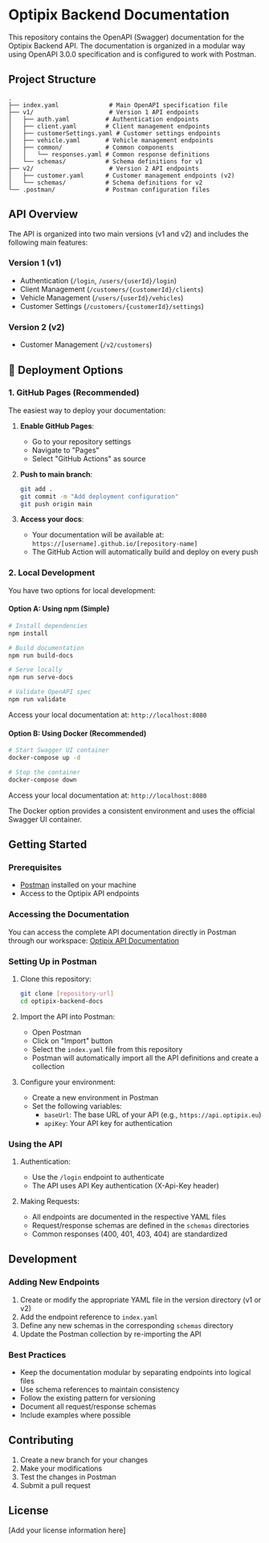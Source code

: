 # Optipix Backend Documentation

This repository contains the OpenAPI (Swagger) documentation for the Optipix Backend API. The documentation is organized in a modular way using OpenAPI 3.0.0 specification and is configured to work with Postman.

## Project Structure

```
.
├── index.yaml              # Main OpenAPI specification file
├── v1/                     # Version 1 API endpoints
│   ├── auth.yaml          # Authentication endpoints
│   ├── client.yaml        # Client management endpoints
│   ├── customerSettings.yaml # Customer settings endpoints
│   ├── vehicle.yaml       # Vehicle management endpoints
│   ├── common/            # Common components
│   │   └── responses.yaml # Common response definitions
│   └── schemas/           # Schema definitions for v1
├── v2/                     # Version 2 API endpoints
│   ├── customer.yaml      # Customer management endpoints (v2)
│   └── schemas/           # Schema definitions for v2
└── .postman/              # Postman configuration files
```

## API Overview

The API is organized into two main versions (v1 and v2) and includes the following main features:

### Version 1 (v1)
- Authentication (`/login`, `/users/{userId}/login`)
- Client Management (`/customers/{customerId}/clients`)
- Vehicle Management (`/users/{userId}/vehicles`)
- Customer Settings (`/customers/{customerId}/settings`)

### Version 2 (v2)
- Customer Management (`/v2/customers`)

## 🚀 Deployment Options

### 1. GitHub Pages (Recommended)

The easiest way to deploy your documentation:

1. **Enable GitHub Pages**:
   - Go to your repository settings
   - Navigate to "Pages"
   - Select "GitHub Actions" as source

2. **Push to main branch**:
   ```bash
   git add .
   git commit -m "Add deployment configuration"
   git push origin main
   ```

3. **Access your docs**:
   - Your documentation will be available at: `https://[username].github.io/[repository-name]`
   - The GitHub Action will automatically build and deploy on every push

### 2. Local Development

You have two options for local development:

#### Option A: Using npm (Simple)

```bash
# Install dependencies
npm install

# Build documentation
npm run build-docs

# Serve locally
npm run serve-docs

# Validate OpenAPI spec
npm run validate
```

Access your local documentation at: `http://localhost:8080`

#### Option B: Using Docker (Recommended)

```bash
# Start Swagger UI container
docker-compose up -d

# Stop the container
docker-compose down
```

Access your local documentation at: `http://localhost:8080`

The Docker option provides a consistent environment and uses the official Swagger UI container.

## Getting Started

### Prerequisites
- [Postman](https://www.postman.com/downloads/) installed on your machine
- Access to the Optipix API endpoints

### Accessing the Documentation

You can access the complete API documentation directly in Postman through our workspace:
[Optipix API Documentation](https://www.postman.com/adriaopticom/workspace/my-workspace/api/bc392794-387b-45f6-8c8a-b219be361c90?action=share&creator=41305983&active-environment=41305983-754dc4f4-d03e-421c-a191-4600ddf82404)

### Setting Up in Postman

1. Clone this repository:
   ```bash
   git clone [repository-url]
   cd optipix-backend-docs
   ```

2. Import the API into Postman:
   - Open Postman
   - Click on "Import" button
   - Select the `index.yaml` file from this repository
   - Postman will automatically import all the API definitions and create a collection

3. Configure your environment:
   - Create a new environment in Postman
   - Set the following variables:
     - `baseUrl`: The base URL of your API (e.g., `https://api.optipix.eu`)
     - `apiKey`: Your API key for authentication

### Using the API

1. Authentication:
   - Use the `/login` endpoint to authenticate
   - The API uses API Key authentication (X-Api-Key header)

2. Making Requests:
   - All endpoints are documented in the respective YAML files
   - Request/response schemas are defined in the `schemas` directories
   - Common responses (400, 401, 403, 404) are standardized

## Development

### Adding New Endpoints

1. Create or modify the appropriate YAML file in the version directory (v1 or v2)
2. Add the endpoint reference to `index.yaml`
3. Define any new schemas in the corresponding `schemas` directory
4. Update the Postman collection by re-importing the API

### Best Practices

- Keep the documentation modular by separating endpoints into logical files
- Use schema references to maintain consistency
- Follow the existing pattern for versioning
- Document all request/response schemas
- Include examples where possible

## Contributing

1. Create a new branch for your changes
2. Make your modifications
3. Test the changes in Postman
4. Submit a pull request

## License

[Add your license information here]

